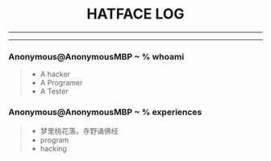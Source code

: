 <h1 align="center">HATFACE LOG</h1>

---


---

### Anonymous@AnonymousMBP ~ % whoami

> * A hacker
> * A Programer
> * A Tester

### Anonymous@AnonymousMBP ~ % experiences

> * 梦里桃花落，寺野诵佛经
> * program
> * hacking
